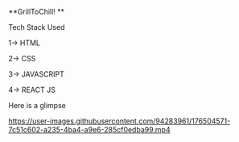 **GrillToChill!
**



Tech Stack Used

1-> HTML

2-> CSS

3-> JAVASCRIPT

4-> REACT JS

Here is a glimpse

https://user-images.githubusercontent.com/94283961/176504571-7c51c602-a235-4ba4-a9e6-285cf0edba99.mp4

